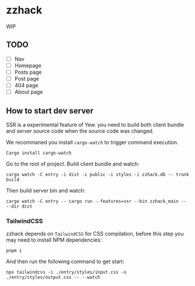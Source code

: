 # zzhack
WIP

## TODO
- [ ] Nav
- [ ] Homepage
- [ ] Posts page
- [ ] Post page
- [ ] 404 page
- [ ] About page

## How to start dev server
SSR is a experimental feature of Yew. you need to build both client bundle and server source code when the source code was changed.

We recommaned you install `cargo-watch` to trigger command execution. 
```shell
Cargo install cargo-watch
```

Go to the root of project. Build client bundle and watch:
```shell
cargo watch -C entry -i dist -i public -i styles -i zzhack.db -- trunk build
```

Then build server bin and watch:
```shell
cargo watch -C entry -- cargo run --features=ssr --bin zzhack_main -- --dir dist
```


### TailwindCSS
zzhack depends on `TailwindCSS` for CSS compilation, before this step you may need to install NPM dependencies:
```shell
pnpm i
```

And then run the following command to get start:
```shell
npx tailwindcss -i ./entry/styles/input.css -o ./entry/styles/output.css -- --watch
```

